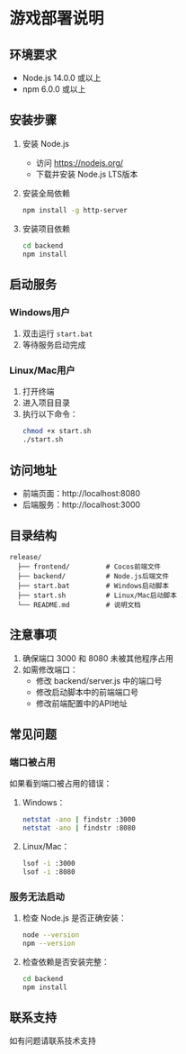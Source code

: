# 游戏部署说明

## 环境要求
- Node.js 14.0.0 或以上
- npm 6.0.0 或以上

## 安装步骤

1. 安装 Node.js
   - 访问 https://nodejs.org/
   - 下载并安装 Node.js LTS版本

2. 安装全局依赖
   ```bash
   npm install -g http-server
   ```

3. 安装项目依赖
   ```bash
   cd backend
   npm install
   ```

## 启动服务

### Windows用户
1. 双击运行 `start.bat`
2. 等待服务启动完成

### Linux/Mac用户
1. 打开终端
2. 进入项目目录
3. 执行以下命令：
   ```bash
   chmod +x start.sh
   ./start.sh
   ```

## 访问地址
- 前端页面：http://localhost:8080
- 后端服务：http://localhost:3000

## 目录结构
```
release/
  ├── frontend/         # Cocos前端文件
  ├── backend/          # Node.js后端文件
  ├── start.bat         # Windows启动脚本
  ├── start.sh          # Linux/Mac启动脚本
  └── README.md         # 说明文档
```

## 注意事项
1. 确保端口 3000 和 8080 未被其他程序占用
2. 如需修改端口：
   - 修改 backend/server.js 中的端口号
   - 修改启动脚本中的前端端口号
   - 修改前端配置中的API地址

## 常见问题

### 端口被占用
如果看到端口被占用的错误：
1. Windows：
   ```bash
   netstat -ano | findstr :3000
   netstat -ano | findstr :8080
   ```
2. Linux/Mac：
   ```bash
   lsof -i :3000
   lsof -i :8080
   ```

### 服务无法启动
1. 检查 Node.js 是否正确安装：
   ```bash
   node --version
   npm --version
   ```
2. 检查依赖是否安装完整：
   ```bash
   cd backend
   npm install
   ```

## 联系支持
如有问题请联系技术支持 